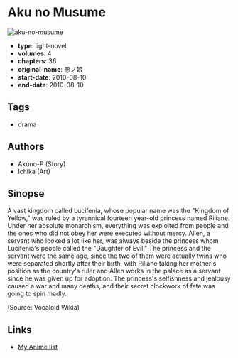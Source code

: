 # Aku no Musume

![aku-no-musume](https://cdn.myanimelist.net/images/manga/3/104349.jpg)

-   **type**: light-novel
-   **volumes**: 4
-   **chapters**: 36
-   **original-name**: 悪ノ娘
-   **start-date**: 2010-08-10
-   **end-date**: 2010-08-10

## Tags

-   drama

## Authors

-   Akuno-P (Story)
-   Ichika (Art)

## Sinopse

A vast kingdom called Lucifenia, whose popular name was the "Kingdom of Yellow," was ruled by a tyrannical fourteen year-old princess named Riliane. Under her absolute monarchism, everything was exploited from people and the ones who did not obey her were executed without mercy. Allen, a servant who looked a lot like her, was always beside the princess whom Lucifenia's people called the "Daughter of Evil." The princess and the servant were the same age, since the two of them were actually twins who were separated shortly after their birth, with Riliane taking her mother's position as the country's ruler and Allen works in the palace as a servant since he was given up for adoption. The princess's selfishness and jealousy caused a war and many deaths, and their secret clockwork of fate was going to spin madly.

(Source: Vocaloid Wikia)

## Links

-   [My Anime list](https://myanimelist.net/manga/60559/Aku_no_Musume)
